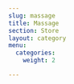 ```yaml
---
slug: massage
title: Massage
section: Store
layout: category
menu:
  categories:
    weight: 2

---
```

